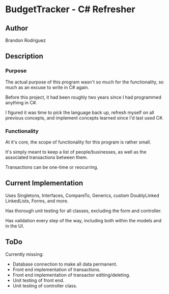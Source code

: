 # BudgetTracker - C# Refresher

## Author

Brandon Rodriguez

## Description

### Purpose

The actual purpose of this program wasn't so much for the functionality, so much as an excuse to write in C# again.

Before this project, it had been roughly two years since I had programmed anything in C#.

I figured it was time to pick the language back up, refresh myself on all previous concepts, and implement concepts learned since I'd last used C#.

### Functionality

At it's core, the scope of functionality for this program is rather small.

It's simply meant to keep a list of people/businesses, as well as the associated transactions between them.

Transactions can be one-time or reocurring.

## Current Implementation

Uses Singletons, Interfaces, CompareTo, Generics, custom DoublyLinked LinkedLists, Forms, and more.

Has thorough unit testing for all classes, excluding the form and controller.

Has validation every step of the way, including both within the models and in the UI.

## ToDo

Currently missing:

* Database connection to make all data permanent.
* Front end implementation of transactions.
* Front end implementation of transactor editing/deleting.
* Unit testing of front end.
* Unit testing of controller class.
